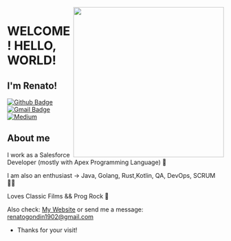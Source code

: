 <img align="right" width="350" height="350" src="https://github.com/renatogondin/renatogondin/blob/master/2001giphy.gif">


# WELCOME! HELLO, WORLD!
## I'm Renato! 

[![Github Badge](https://img.shields.io/badge/-Github-000?style=flat-square&logo=Github&logoColor=white&link=https://github.com/renatogondin)](https://github.com/renatogondin)
[![Gmail Badge](https://img.shields.io/badge/-Gmail-c14438?style=flat-square&logo=Gmail&logoColor=white&link=mailto:renatogondin1902@gmail.com)](mailto:renatogondin1902@gmail.com)
[![Medium](https://img.shields.io/badge/Medium-black?style=flat-square&logo=Medium&logoColor=white&link=https://medium.com/@renatogondin1902)](https://medium.com/@renatogondin1902)


## About me 

I work as a Salesforce Developer (mostly with Apex Programming Language) :robot:

I am also an enthusiast -> Java, Golang, Rust,Kotlin, QA, DevOps, SCRUM :man_technologist:

Loves Classic Films && Prog Rock :checkered_flag:

Also check:  <a href="https://renatogondin.github.io/" target="_blank">My Website</a> 
or send me a message: renatogondin1902@gmail.com


- Thanks for your visit! 
